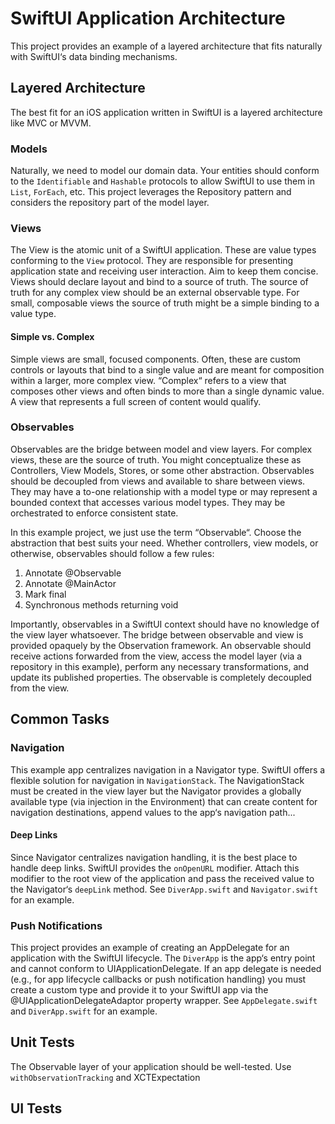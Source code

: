 # SwiftUI Application Architecture

This project provides an example of a layered architecture that fits naturally with SwiftUI‘s data binding mechanisms.

## Layered Architecture

The best fit for an iOS application written in SwiftUI is a layered architecture like MVC or MVVM. 

### Models

Naturally, we need to model our domain data. Your entities should conform to the `Identifiable` and `Hashable` protocols to allow SwiftUI to use them in `List`, `ForEach`, etc. This project leverages the Repository pattern and considers the repository part of the model layer.

### Views

The View is the atomic unit of a SwiftUI application. These are value types conforming to the `View` protocol. They are responsible for presenting application state and receiving user interaction. Aim to keep them concise. Views should declare layout and bind to a source of truth. The source of truth for any complex view should be an external observable type. For small, composable views the source of truth might be a simple binding to a value type.

#### Simple vs. Complex

Simple views are small, focused components. Often, these are custom controls or layouts that bind to a single value and are meant for composition within a larger, more complex view. “Complex“ refers to a view that composes other views and often binds to more than a single dynamic value. A view that represents a full screen of content would qualify.

### Observables

Observables are the bridge between model and view layers. For complex views, these are the source of truth. You might conceptualize these as Controllers, View Models, Stores, or some other abstraction. Observables should be decoupled from views and available to share between views. They may have a to-one relationship with a model type or may represent a bounded context that accesses various model types. They may be orchestrated to enforce consistent state.

In this example project, we just use the term “Observable“. Choose the abstraction that best suits your need. Whether controllers, view models, or otherwise, observables should follow a few rules:

1. Annotate @Observable
2. Annotate @MainActor
3. Mark final
4. Synchronous methods returning void

Importantly, observables in a SwiftUI context should have no knowledge of the view layer whatsoever. The bridge between observable and view is provided opaquely by the Observation framework. An observable should receive actions forwarded from the view, access the model layer (via a repository in this example), perform any necessary transformations, and update its published properties. The observable is completely decoupled from the view.

## Common Tasks

### Navigation

This example app centralizes navigation in a Navigator type. SwiftUI offers a flexible solution for navigation in `NavigationStack`. The NavigationStack must be created in the view layer but the Navigator provides a globally available type (via injection in the Environment) that can create content for navigation destinations, append values to the app‘s navigation path...

#### Deep Links

Since Navigator centralizes navigation handling, it is the best place to handle deep links. SwiftUI provides the `onOpenURL` modifier. Attach this modifier to the root view of the application and pass the received value to the Navigator‘s `deepLink` method. See `DiverApp.swift` and `Navigator.swift` for an example. 

### Push Notifications

This project provides an example of creating an AppDelegate for an application with the SwiftUI lifecycle. The `DiverApp` is the app‘s entry point and cannot conform to UIApplicationDelegate. If an app delegate is needed (e.g., for app lifecycle callbacks or push notification handling) you must create a custom type and provide it to your SwiftUI app via the @UIApplicationDelegateAdaptor property wrapper. See `AppDelegate.swift` and `DiverApp.swift` for an example.

## Unit Tests

The Observable layer of your application should be well-tested. Use `withObservationTracking` and XCTExpectation 

## UI Tests





